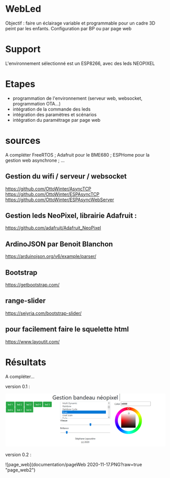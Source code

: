 # WebLed

Objectif : faire un éclairage variable et programmable pour un cadre 3D peint par les enfants.
Configuration par BP ou par page web

# Support
L'environnement sélectionné est un ESP8266, avec des leds NEOPIXEL

# Etapes
- programmation de l'environnement (serveur web, websocket, programmation OTA...)
- intégration de la commande des leds
- intégration des paramètres et scénarios
- intégration du paramétrage par page web

# sources
A compléter
FreeRTOS ; Adafruit pour le BME680 ; ESPHome pour la gestion web asynchrone ; ...

## Gestion du wifi / serveur / websocket
<https://github.com/OttoWinter/AsyncTCP>
<https://github.com/OttoWinter/ESPAsyncTCP>
<https://github.com/OttoWinter/ESPAsyncWebServer>

## Gestion leds NeoPixel, librairie Adafruit :
<https://github.com/adafruit/Adafruit_NeoPixel>

## ArdinoJSON par Benoit Blanchon
<https://arduinojson.org/v6/example/parser/>

## Bootstrap
<https://getbootstrap.com/>
## range-slider 
<https://seiyria.com/bootstrap-slider/>
## pour facilement faire le squelette html
<https://www.layoutit.com/>

# Résultats
A compléter...

version 0.1 :

![page_web](documentation/pageWeb.PNG?raw=true "page_web1")

version 0.2 :

![page_web](documentation/pageWeb 2020-11-17.PNG?raw=true "page_web2")
